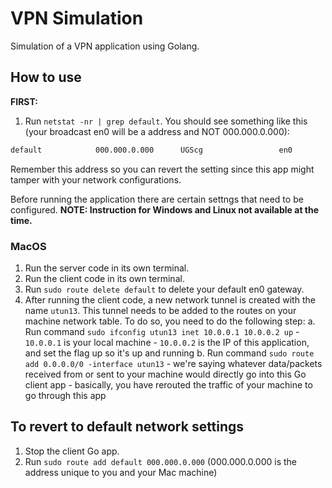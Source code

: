 # VPN Simulation

Simulation of a VPN application using Golang.

## How to use

__FIRST:__ 
1. Run `netstat -nr | grep default`. You should see something like this (your broadcast en0 will be a address and NOT 000.000.0.000): 
```bash
default            000.000.0.000      UGScg                 en0 
```
Remember this address so you can revert the setting since this app might tamper with your network configurations.


Before running the application there are certain settngs that need to be configured.
__NOTE: Instruction for Windows and Linux not available at the time.__

### MacOS

1. Run the server code in its own terminal.
2. Run the client code in its own terminal.
3. Run `sudo route delete default` to delete your default en0 gateway.
4. After running the client code, a new network tunnel is created with the name `utun13`. This tunnel needs to be added to the routes on your machine network table. To do so, you need to do the following step:
    a. Run command `sudo ifconfig utun13 inet 10.0.0.1 10.0.0.2 up`
        - `10.0.0.1` is your local machine
        - `10.0.0.2` is the IP of this application, and set the flag up so it's up and running
    b. Run command `sudo route add 0.0.0.0/0 -interface utun13`
        - we're saying whatever data/packets received from or sent to your machine would directly go into this Go client app
        - basically, you have rerouted the traffic of your machine to go through this app

## To revert to default network settings
1. Stop the client Go app.
2. Run `sudo route add default 000.000.0.000` (000.000.0.000 is the address unique to you and your Mac machine)